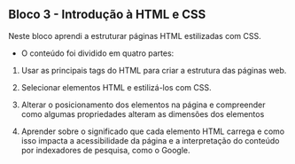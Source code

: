 ## Bloco 3 - Introdução à HTML e CSS

Neste bloco aprendi a estruturar páginas HTML estilizadas com CSS.


* O conteúdo foi dividido em quatro partes:

1. Usar as principais tags do HTML para criar a estrutura das páginas web.

2. Selecionar elementos HTML e estilizá-los com CSS.

3. Alterar o posicionamento dos elementos na página e compreender como algumas propriedades alteram as dimensões dos elementos

4. Aprender sobre o significado que cada elemento HTML carrega e como isso impacta a acessibilidade da página e a interpretação do conteúdo por indexadores de pesquisa, como o Google.
